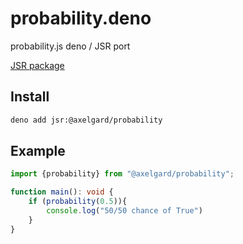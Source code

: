 # probability.deno
probability.js deno / JSR port 


[JSR package](https://jsr.io/@axelgard/probability)

## Install 

```bash
deno add jsr:@axelgard/probability
```

## Example

```typescript
import {probability} from "@axelgard/probability";

function main(): void {
    if (probability(0.5)){
        console.log("50/50 chance of True")
    }
} 

```

